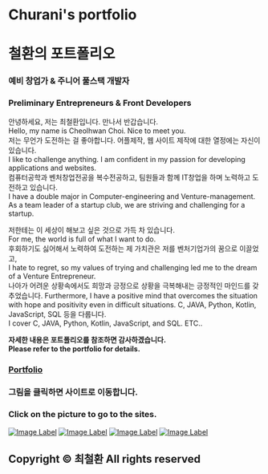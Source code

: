 # Churani's portfolio  
# 철환의 포트폴리오

### 예비 창업가 & 주니어 풀스택 개발자
### Preliminary Entrepreneurs & Front Developers
안녕하세요, 저는 최철환입니다. 만나서 반갑습니다.  
Hello, my name is Cheolhwan Choi. Nice to meet you.  
저는 무언가 도전하는 걸 좋아합니다. 어플제작, 웹 사이트 제작에 대한 열정에는 자신이 있습니다.  
I like to challenge anything. I am confident in my passion for developing applications and websites.  
컴퓨터공학과 벤처창업전공을 복수전공하고, 팀원들과 함께 IT창업을 하며 노력하고 도전하고 있습니다.  
I have a double major in Computer-engineering and Venture-management.  
As a team leader of a startup club, we are striving and challenging for a startup.  
   
저한테는 이 세상이 해보고 싶은 것으로 가득 차 있습니다.  
For me, the world is full of what I want to do.  
후회하기도 싫어해서 노력하여 도전하는 제 가치관은 저를 벤처기업가의 꿈으로 이끌었고,  
I hate to regret, so my values of trying and challenging led me to the dream of a Venture Entrepreneur.  
나아가 어려운 상황속에서도 희망과 긍정으로 상황을 극복해내는 긍정적인 마인드를 갖추었습니다.
Furthermore, I have a positive mind that overcomes the situation with hope and positivity even in difficult situations.
C, JAVA, Python, Kotlin, JavaScript, SQL 등을 다룹니다.  
I cover C, JAVA, Python, Kotlin, JavaScript, and SQL. ETC..  
  
  
**자세한 내용은 포트폴리오를 참조하면 감사하겠습니다.**  
**Please refer to the portfolio for details.**  
### [Portfolio](https://cch230.github.io/Churani_portfolio/)
  
  
### 그림을 클릭하면 사이트로 이동합니다.  
### Click on the picture to go to the sites.  

[![Image Label](https://github.com/cch230/Churani_portfolio/blob/master/assets/img/notion.png)](https://silhouette-.notion.site/b92735dec5584b2d91ed8ac6c4737648)    [![Image Label]( https://github.com/cch230/Churani_portfolio/blob/master/assets/img/git.png)](https://github.com/cch230)    [![Image Label](https://github.com/cch230/Churani_portfolio/blob/master/assets/img/insta.png)](https://www.instagram.com/puffinable.official/)    [![Image Label](https://github.com/cch230/Churani_portfolio/blob/master/assets/img/mail.png)](mailto:cch01024857239@gmail.com)

## Copyright © 최철환 All rights reserved
